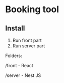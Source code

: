 # Booking tool


## Install

1. Run front part 
2. Run server part 


Folders:

/front - React 

/server - Nest JS